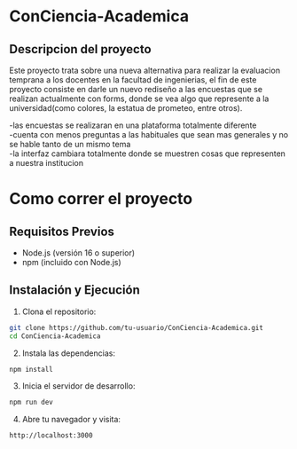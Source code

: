 # ConCiencia-Academica

## Descripcion del proyecto
Este proyecto trata sobre una nueva alternativa para realizar la evaluacion temprana a los docentes en la facultad de ingenierias, el fin de este proyecto consiste en darle un nuevo rediseño a las encuestas que se realizan actualmente con forms, donde se vea algo que represente a la universidad(como colores, la estatua de prometeo, entre otros).

-las encuestas se realizaran en una plataforma totalmente diferente <br>
-cuenta con menos preguntas a las habituales que sean mas generales y no se hable tanto de un mismo tema <br>
-la interfaz cambiara totalmente donde se muestren cosas que representen a nuestra institucion<br>

# Como correr el proyecto


## Requisitos Previos
- Node.js (versión 16 o superior)
- npm (incluido con Node.js)

## Instalación y Ejecución

1. Clona el repositorio:
```bash
git clone https://github.com/tu-usuario/ConCiencia-Academica.git
cd ConCiencia-Academica
```

2. Instala las dependencias:
```bash
npm install
```

3. Inicia el servidor de desarrollo:
```bash
npm run dev
```

4. Abre tu navegador y visita:
```
http://localhost:3000
```


